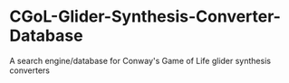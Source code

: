 # CGoL-Glider-Synthesis-Converter-Database
A search engine/database for Conway's Game of Life glider synthesis converters
